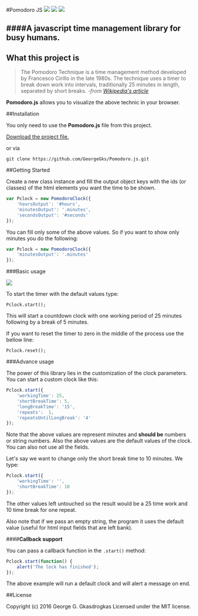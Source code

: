 #Pomodoro JS
![](https://img.shields.io/badge/version-1.0%20stable-2980b9.svg?style=flat-square) ![](https://img.shields.io/badge/ECMAScript-2015%20/%20v6-1abc9c.svg?style=flat-square) ![](https://img.shields.io/badge/license-MIT-3498db.svg?style=flat-square) 

####A javascript time management library for busy humans.
----------

## What this project is

> The Pomodoro Technique is a time management method developed by
> Francesco Cirillo in the late 1980s. The technique uses a timer to
> break down work into intervals, traditionally 25 minutes in length,
> separated by short breaks.
> *-from [Wikipedia's article](https://en.wikipedia.org/wiki/Pomodoro_Technique)*


**Pomodoro.js** allows you to visualize the above technic in your browser.

##Installation

You only need to use  the **Pomodoro.js** file from this project. 

[Download the project file.](https://github.com/GeorgeGks/Pomodoro.js/archive/master.zip)

or via

`git clone https://github.com/GeorgeGks/Pomodoro.js.git`


##Getting Started

Create a new class instance and fill the output object keys with the ids (or classes) of the html elements you want the time to be shown.
```javascript
var Pclock = new PomodoroClock({
    'hoursOutput': '#hours',
    'minutesOutput': '.minutes',
    'secondsOutput': '#seconds'
});
```
You can fill only some of the above values. So if you want to show only minutes you do the following:
```javascript
var Pclock = new PomodoroClock({
    'minutesOutput': '.minutes'
});
```
###Basic usage

![](http://storage6.static.itmages.com/i/16/0512/h_1463068910_6833375_5046a0e223.png)

To start the timer with the default values type:

    Pclock.start();

This will start a countdown clock with one working period of 25 minutes following by a break of 5 minutes.

If you want to reset the timer to zero in the middle of the process use the bellow line:

    Pclock.reset();

###Advance usage

The power of this library lies in the customization of the clock parameters. 
You can start a custom clock like this:
```javascript
Pclock.start({
    'workingTime': 25,
    'shortBreakTime': 5,
    'longBreakTime': '15',
    'repeats':  1,
    'repeatsUntilLongBreak': '4'
});
```
Note that the above values are represent minutes and **should be** numbers or string numbers. Also the above values are the default values of the clock. You can also not use all the fields. 

Let's say we want to change only the short break time to 10 minutes. We type:
```javascript
Pclock.start({
    'workingTime': '',
    'shortBreakTime': 10
});
```
The other values left untouched so the result would be a 25 time work and 10 time break for one repeat. 

Also note that if we pass an empty string, the program it uses the default value (useful for html input fields that are left bank).


####**Callback support**

You can pass a callback function in the `.start()` method:
```javascript
Pclock.start(function() {
    alert('The lock has finished');           
});
```
The above example will run a default clock and will alert a message on end. 

##License

Copyright (c) 2016 George G. Gkasdrogkas
Licensed under the MIT license.


